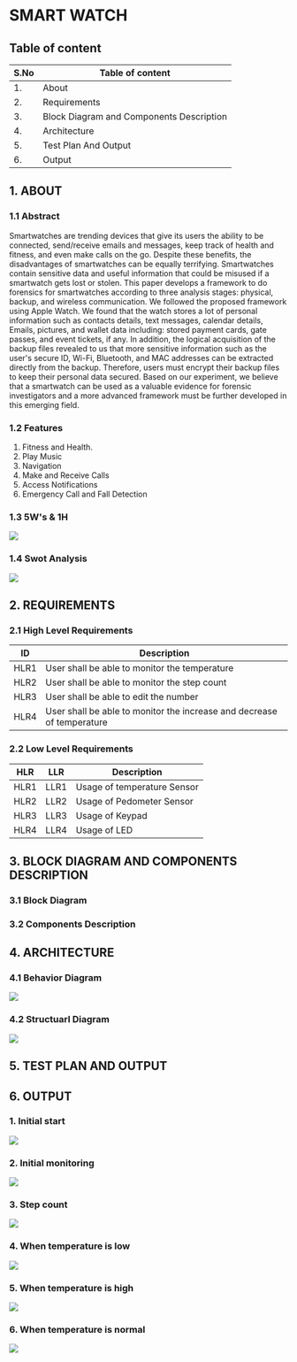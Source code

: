# SMART WATCH 

## Table of content

| S.No | Table of content |
|------|------------------|
| 1. | About |
| 2. | Requirements |
| 3. | Block Diagram and Components Description |
| 4. | Architecture |
| 5. | Test Plan And Output |
| 6. | Output |


## 1. ABOUT 

### 1.1 Abstract

Smartwatches are trending devices that give its users the ability to be connected, send/receive emails and messages, keep track of health and fitness, and even make calls on the go. Despite these benefits, the disadvantages of smartwatches can be equally terrifying. Smartwatches contain sensitive data and useful information that could be misused if a smartwatch gets lost or stolen. This paper develops a framework to do forensics for smartwatches according to three analysis stages: physical, backup, and wireless communication. We followed the proposed framework using Apple Watch. We found that the watch stores a lot of personal information such as contacts details, text messages, calendar details, Emails, pictures, and wallet data including: stored payment cards, gate passes, and event tickets, if any. In addition, the logical acquisition of the backup files revealed to us that more sensitive information such as the user's secure ID, Wi-Fi, Bluetooth, and MAC addresses can be extracted directly from the backup. Therefore, users must encrypt their backup files to keep their personal data secured. Based on our experiment, we believe that a smartwatch can be used as a valuable evidence for forensic investigators and a more advanced framework must be further developed in this emerging field.

### 1.2 Features

1. Fitness and Health.
2. Play Music
3. Navigation
4. Make and Receive Calls
5. Access Notifications
6. Emergency Call and Fall Detection

### 1.3 5W's & 1H

![](https://github.com/dhaya007/M2-EmbSys/blob/main/Project/6_ImagesAndVideos/5W's%20%26%201H.jpg)

### 1.4 Swot Analysis

![](https://github.com/dhaya007/M2-EmbSys/blob/main/Project/6_ImagesAndVideos/SWOT%20D.jpg)


## 2. REQUIREMENTS 

### 2.1 High Level Requirements

| ID | Description |
|----|-------------|
|HLR1 | User shall be able to monitor the temperature |
|HLR2 | User shall be able to monitor the step count |
|HLR3 | User shall be able to edit the number |
|HLR4 | User shall be able to monitor the increase and decrease of temperature |


### 2.2 Low Level Requirements 

| HLR | LLR | Description |
|-----|-----|-------------|
|HLR1 | LLR1 | Usage of temperature Sensor |
|HLR2 | LLR2 | Usage of Pedometer Sensor |
|HLR3 | LLR3 | Usage of Keypad |
|HLR4 | LLR4 | Usage of LED |


## 3. BLOCK DIAGRAM AND COMPONENTS DESCRIPTION 

### 3.1 Block Diagram

### 3.2 Components Description


## 4. ARCHITECTURE 

### 4.1 Behavior Diagram

![](https://github.com/dhaya007/M2-EmbSys/blob/main/Project/6_ImagesAndVideos/Behavior%20Diagram.jpg)

### 4.2 Structuarl Diagram

![](https://github.com/dhaya007/M2-EmbSys/blob/main/Project/6_ImagesAndVideos/Structural%20Diagram.jpg)


## 5. TEST PLAN AND OUTPUT 


## 6. OUTPUT


### 1. Initial start

![](https://github.com/dhaya007/M2-EmbSys/blob/main/Project/6_ImagesAndVideos/Initial%20start.jpeg)

### 2. Initial monitoring 

![](https://github.com/dhaya007/M2-EmbSys/blob/main/Project/6_ImagesAndVideos/Initial%20monitoring.jpeg)

### 3. Step count

![](https://github.com/dhaya007/M2-EmbSys/blob/main/Project/6_ImagesAndVideos/Step%20count.jpeg)

### 4. When temperature is low 

![](https://github.com/dhaya007/M2-EmbSys/blob/main/Project/6_ImagesAndVideos/Temp%20low.jpeg)

### 5. When temperature is high

![](https://github.com/dhaya007/M2-EmbSys/blob/main/Project/6_ImagesAndVideos/Temp%20high.jpeg)

### 6. When temperature is normal

![](https://github.com/dhaya007/M2-EmbSys/blob/main/Project/6_ImagesAndVideos/Temp%20normal.jpeg)


